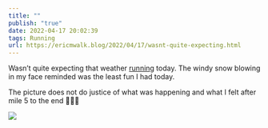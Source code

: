 ```yaml
---
title: ""
publish: "true"
date: 2022-04-17 20:02:39
tags: Running
url: https://ericmwalk.blog/2022/04/17/wasnt-quite-expecting.html
---
```


Wasn’t quite expecting that weather [running](http://www.strava.com/activities/6998845701) today. The windy snow blowing in my face reminded was the least fun I had today.

The picture does not do justice of what was happening and what I felt after mile 5 to the end 🥶🤦‍♂️


![](https://ericmwalk.blog/uploads/2022/52e81c3fb5.jpg)